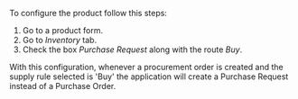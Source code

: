 To configure the product follow this steps:

1.  Go to a product form.
2.  Go to *Inventory* tab.
3.  Check the box *Purchase Request* along with the route *Buy*.

With this configuration, whenever a procurement order is created and the
supply rule selected is 'Buy' the application will create a Purchase
Request instead of a Purchase Order.
